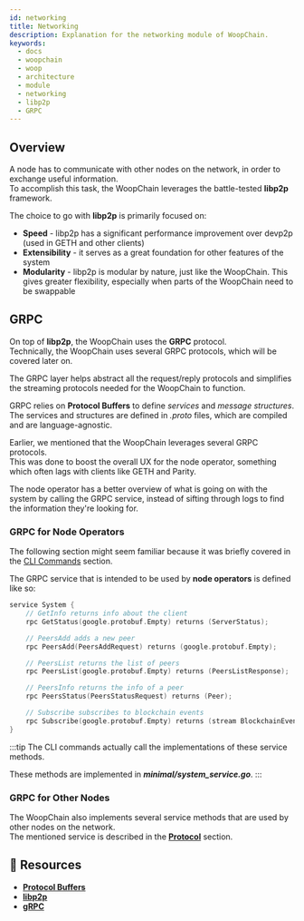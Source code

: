 ```yaml
---
id: networking
title: Networking
description: Explanation for the networking module of WoopChain.
keywords:
  - docs
  - woopchain
  - woop
  - architecture
  - module
  - networking
  - libp2p
  - GRPC
---
```


## Overview

A node has to communicate with other nodes on the network, in order to exchange useful information.<br />
To accomplish this task, the WoopChain leverages the battle-tested **libp2p** framework.

The choice to go with **libp2p** is primarily focused on:
* **Speed** - libp2p has a significant performance improvement over devp2p (used in GETH and other clients)
* **Extensibility** - it serves as a great foundation for other features of the system
* **Modularity** - libp2p is modular by nature, just like the WoopChain. This gives greater flexibility, especially when parts of the WoopChain need to be swappable

## GRPC

On top of **libp2p**, the WoopChain uses the **GRPC** protocol. <br />
Technically, the WoopChain uses several GRPC protocols, which will be covered later on.

The GRPC layer helps abstract all the request/reply protocols and simplifies the streaming protocols needed for the WoopChain to function.

GRPC relies on **Protocol Buffers** to define *services* and *message structures*. <br />
The services and structures are defined in *.proto* files, which are compiled and are language-agnostic.

Earlier, we mentioned that the WoopChain leverages several GRPC protocols.<br />
This was done to boost the overall UX for the node operator, something which often lags with clients like GETH and Parity.

The node operator has a better overview of what is going on with the system by calling the GRPC service, instead of sifting through logs to find the information they're looking for.

### GRPC for Node Operators

The following section might seem familiar because it was briefly covered in the [CLI Commands](/docs/woop/get-started/cli-commands) section.

The GRPC service that is intended to be used by **node operators** is defined like so:
````go title="minimal/proto/system.proto"
service System {
    // GetInfo returns info about the client
    rpc GetStatus(google.protobuf.Empty) returns (ServerStatus);

    // PeersAdd adds a new peer
    rpc PeersAdd(PeersAddRequest) returns (google.protobuf.Empty);

    // PeersList returns the list of peers
    rpc PeersList(google.protobuf.Empty) returns (PeersListResponse);

    // PeersInfo returns the info of a peer
    rpc PeersStatus(PeersStatusRequest) returns (Peer);

    // Subscribe subscribes to blockchain events
    rpc Subscribe(google.protobuf.Empty) returns (stream BlockchainEvent);
}
````
:::tip
The CLI commands actually call the implementations of these service methods.

These methods are implemented in ***minimal/system_service.go***.
:::

### GRPC for Other Nodes

The WoopChain also implements several service methods that are used by other nodes on the network. <br />
The mentioned service is described in the **[Protocol](docs/woop/architecture/modules/consensus)** section.

## 📜 Resources
* **[Protocol Buffers](https://developers.google.com/protocol-buffers)**
* **[libp2p](https://libp2p.io/)**
* **[gRPC](https://grpc.io/)**
